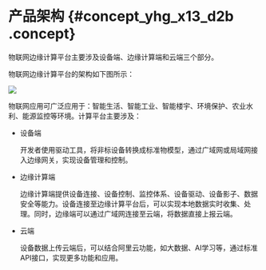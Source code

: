 # 产品架构 {#concept_yhg_x13_d2b .concept}

物联网边缘计算平台主要涉及设备端、边缘计算端和云端三个部分。

物联网边缘计算平台的架构如下图所示：

![](http://static-aliyun-doc.oss-cn-hangzhou.aliyuncs.com/assets/img/14807/6611_zh-CN.png) 

物联网应用可广泛应用于：智能生活、智能工业、智能楼宇、环境保护、农业水利、能源监控等环境。计算平台主要涉及：

-   设备端

    开发者使用驱动工具，将非标设备转换成标准物模型，通过广域网或局域网接入边缘网关，实现设备管理和控制。

-   边缘计算端

    边缘计算端提供设备连接、设备控制、监控体系、设备驱动、设备影子、数据安全等能力。设备连接至边缘计算平台后，可以实现本地数据实时收集、处理。同时，边缘端可以通过广域网连接至云端，将数据直接上报云端。

-   云端

    设备数据上传云端后，可以结合阿里云功能，如大数据、AI学习等，通过标准API接口，实现更多功能和应用。


